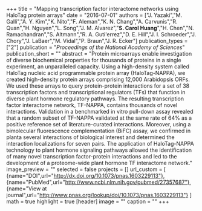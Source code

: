 +++
title = "Mapping transcription factor interactome networks using HaloTag protein arrays"
date = "2016-07-01"
authors = ["J. Yazaki","M. Galli","A. Y. Kim","K. Nito","F. Aleman","K. N. Chang","A. Carvunis","R. Quan","H. Nguyen","L. Song","J. M. Alvarez","**S. Carol Huang**","H. Chen","N. Ramachandran","S. Altmann","R. A. Guti'errez","D. E. Hill","J. I. Schroeder","J. Chory","J. LaBaer","M. Vidal","P. Braun","J. R. Ecker"]
publication_types = ["2"]
publication = "_Proceedings of the National Academy of Sciences_"
publication_short = ""
abstract = "Protein microarrays enable investigation of diverse biochemical properties for thousands of proteins in a single experiment, an unparalleled capacity. Using a high-density system called HaloTag nucleic acid programmable protein array (HaloTag-NAPPA), we created high-density protein arrays comprising 12,000 Arabidopsis ORFs. We used these arrays to query protein-protein interactions for a set of 38 transcription factors and transcriptional regulators (TFs) that function in diverse plant hormone regulatory pathways. The resulting transcription factor interactome network, TF-NAPPA, contains thousands of novel interactions. Validation in a benchmarked in vitro pull-down assay revealed that a random subset of TF-NAPPA validated at the same rate of 64% as a positive reference set of literature-curated interactions. Moreover, using a bimolecular fluorescence complementation (BiFC) assay, we confirmed in planta several interactions of biological interest and determined the interaction localizations for seven pairs. The application of HaloTag-NAPPA technology to plant hormone signaling pathways allowed the identification of many novel transcription factor-protein interactions and led to the development of a proteome-wide plant hormone TF interactome network."
image_preview = ""
selected = false
projects = []
url_custom = [ {name="DOI",url="http://dx.doi.org/10.1073/pnas.1603229113"},
{name="PubMed",url="http://www.ncbi.nlm.nih.gov/pubmed/27357687"},
{name="View at journal",url="http://www.pnas.org/lookup/doi/10.1073/pnas.1603229113"}
 ] 
math = true
highlight = true
[header]
image = ""
caption = ""
+++

